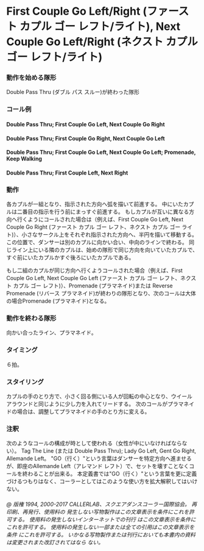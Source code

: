 

# First Couple Go Left/Right (ファースト カプル ゴー レフト/ライト), Next Couple Go Left/Right (ネクスト カプル ゴー レフト/ライト)

### 動作を始める隊形

Double Pass Thru (ダブル パス スルー)が終わった隊形

### コール例

#### Double Pass Thru; First Couple Go Left, Next Couple Go Right
#### Double Pass Thru; First Couple Go Right, Next Couple Go Left
#### Double Pass Thru; First Couple Go Left, Next Couple Go Left; Promenade, Keep Walking
#### Double Pass Thru; First Couple Left, Next Right

### 動作

各カプルが一組となり、指示された方向へ弧を描いて前進する。 中にいたカプルは二番目の指示を行う前にまっすぐ前進する。 もしカプルが互いに異なる方向へ行くようにコールされた場合は（例えば、First Couple Go Left, Next Couple Go Right (ファースト カプル ゴー レフト、ネクスト カプル ゴー ライト)）、小さなサークル上をそれぞれ指示された方向へ、半円を描いて移動する。 この位置で、ダンサーは別のカプルに向かい合い、中向のラインで終わる。 同じライン上にいる隣のカプルは、始めの隊形で同じ方向を向いていたカプルで、すぐ前にいたカプルかすぐ後ろにいたカプルである。

もし二組のカプルが同じ方向へ行くようコールされた場合（例えば、First Couple Go Left, Next Couple Go Left (ファースト カプル ゴー レフト、ネクスト カプル ゴー レフト)）、Promenade (プラマネイド)または Reverse Promenade (リバース プラマネイド)が終わりの隊形となり、次のコールは大体の場合Promenade (プラマネイド)となる。


### 動作を終わる隊形

向かい合ったライン、プラマネイド。

### タイミング

６拍。

### スタイリング

カプルの手のとり方で、小さく回る側にいる人が回転の中心となり、ウイール アラウンドと同じように少し力を入れてリードする。
 次のコールがプラマネイドの場合は、調整してプラマネイドの手のとり方に変える。

### 注釈

次のようなコールの構成が時として使われる（女性が中にいなければならない）。 Tag The Line (または Double Pass Thru); Lady Go Left, Gent Go Right, Allemande Left。 "GO（行く）"という言葉はダンサーを特定方向へ進ませるが、即座のAllemande Left（アレマンド レフト）で、セットを壊すことなくコールを終わることが出来る。 本定義書では"GO（行く）"という言葉を更に定義づけるつもりはなく、コーラーとしてはこのような使い方を拡大解釈してはいけない。

###### @ 版権 1994, 2000-2017 CALLERLAB、スクエアダンスコーラー国際協会。 再印刷、再発行、使用料の 発生しない写物製作はこの文章表示を条件にこれを許可する。 使用料の発生しないインターネットでの刊行 はこの文章表示を条件にこれを許可する。 使用料の発生しない一部または全ての引用はこの文章表示を条件 にこれを許可する。 いかなる写物製作または刊行においても本書内の資料は変更されまた改訂されてはなら ない。


